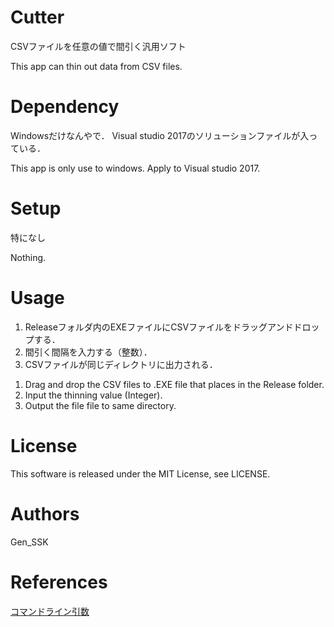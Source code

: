 # Cutter
CSVファイルを任意の値で間引く汎用ソフト

This app can thin out data from CSV files.

# Dependency
Windowsだけなんやで．
Visual studio 2017のソリューションファイルが入っている．

This app is only use to windows.
Apply to Visual studio 2017.

# Setup
特になし

Nothing.

# Usage
1. Releaseフォルダ内のEXEファイルにCSVファイルをドラッグアンドドロップする．
2. 間引く間隔を入力する（整数）．
3. CSVファイルが同じディレクトリに出力される．

<oi>

1. Drag and drop the CSV files to .EXE file that places in the Release folder. 
2. Input the thinning value (Integer).
3. Output the file file to same directory.

# License
This software is released under the MIT License, see LICENSE.

# Authors
Gen_SSK

# References
[コマンドライン引数](http://www.ritsumei.ac.jp/~mmr14135/johoWeb/cmnds.html)